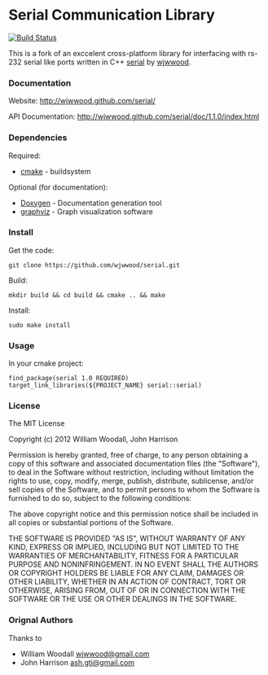 # Serial Communication Library
[![Build Status](https://travis-ci.com/lokraszewski/serial.svg?branch=master)](https://travis-ci.com/lokraszewski/serial)

This is a fork of an exccelent cross-platform library for interfacing with rs-232 serial like ports written in C++ [serial](https://github.com/wjwwood/serial) by [wjwwood](https://github.com/wjwwood). 

### Documentation

Website: http://wjwwood.github.com/serial/

API Documentation: http://wjwwood.github.com/serial/doc/1.1.0/index.html

### Dependencies

Required:
* [cmake](http://www.cmake.org) - buildsystem

Optional (for documentation):
* [Doxygen](http://www.doxygen.org/) - Documentation generation tool
* [graphviz](http://www.graphviz.org/) - Graph visualization software

### Install

Get the code:

    git clone https://github.com/wjwwood/serial.git

Build:

    mkdir build && cd build && cmake .. && make

Install:

    sudo make install

### Usage
In your cmake project:
```
find_package(serial 1.0 REQUIRED)
target_link_libraries(${PROJECT_NAME} serial::serial)
```

### License

The MIT License

Copyright (c) 2012 William Woodall, John Harrison

Permission is hereby granted, free of charge, to any person obtaining a copy of this software and associated documentation files (the "Software"), to deal in the Software without restriction, including without limitation the rights to use, copy, modify, merge, publish, distribute, sublicense, and/or sell copies of the Software, and to permit persons to whom the Software is furnished to do so, subject to the following conditions:

The above copyright notice and this permission notice shall be included in all copies or substantial portions of the Software.

THE SOFTWARE IS PROVIDED "AS IS", WITHOUT WARRANTY OF ANY KIND, EXPRESS OR IMPLIED, INCLUDING BUT NOT LIMITED TO THE WARRANTIES OF MERCHANTABILITY, FITNESS FOR A PARTICULAR PURPOSE AND NONINFRINGEMENT. IN NO EVENT SHALL THE AUTHORS OR COPYRIGHT HOLDERS BE LIABLE FOR ANY CLAIM, DAMAGES OR OTHER LIABILITY, WHETHER IN AN ACTION OF CONTRACT, TORT OR OTHERWISE, ARISING FROM, OUT OF OR IN CONNECTION WITH THE SOFTWARE OR THE USE OR OTHER DEALINGS IN THE SOFTWARE.

### Orignal Authors
Thanks to
* William Woodall wjwwood@gmail.com
* John Harrison ash.gti@gmail.com
